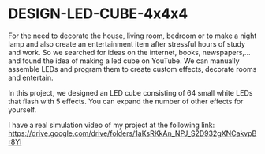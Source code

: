 # DESIGN-LED-CUBE-4x4x4

For the need to decorate the house, living room, bedroom or to make a night lamp and also create an entertainment item after stressful hours of study and work. So we searched for ideas on the internet, books, newspapers,... and found the idea of making a led cube on YouTube. We can manually assemble LEDs and program them to create custom effects, decorate rooms and entertain.

In this project, we designed an LED cube consisting of 64 small white LEDs that flash with 5 effects. You can expand the number of other effects for yourself.

I have a real simulation video of my project at the following link: https://drive.google.com/drive/folders/1aKsRKkAn_NPJ_S2D932gXNCakvpBr8Yl
